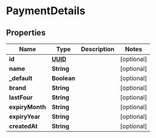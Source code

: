 # PaymentDetails

## Properties
Name | Type | Description | Notes
------------ | ------------- | ------------- | -------------
**id** | [**UUID**](UUID.md) |  |  [optional]
**name** | **String** |  |  [optional]
**_default** | **Boolean** |  |  [optional]
**brand** | **String** |  |  [optional]
**lastFour** | **String** |  |  [optional]
**expiryMonth** | **String** |  |  [optional]
**expiryYear** | **String** |  |  [optional]
**createdAt** | **String** |  |  [optional]
